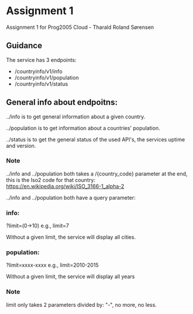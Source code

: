 # Assignment 1

Assignment 1 for Prog2005 Cloud - Tharald Roland Sørensen

## Guidance
The service has 3 endpoints:

- /countryinfo/v1/info
- /countryinfo/v1/population
- /countryinfo/v1/status

## General info about endpoitns:

../info is to get general information about a given country.

../population is to get information about a countries' population.

../status is to get the general status of the used API's, the services uptime and version.

### Note

../info and ../population both takes a /{country_code} parameter at the end, this is the Iso2 code for that country: https://en.wikipedia.org/wiki/ISO_3166-1_alpha-2

../info and ../population both have a query parameter:
### info:

?limit=(0->10)      e.g., limit=7

Without a given limit, the service will display all cities.

### population:

?limit=xxxx-xxxx        e.g., limit=2010-2015

Without a given limit, the service will display all years

### Note

limit only takes 2 parameters divided by: "-", no more, no less.

##